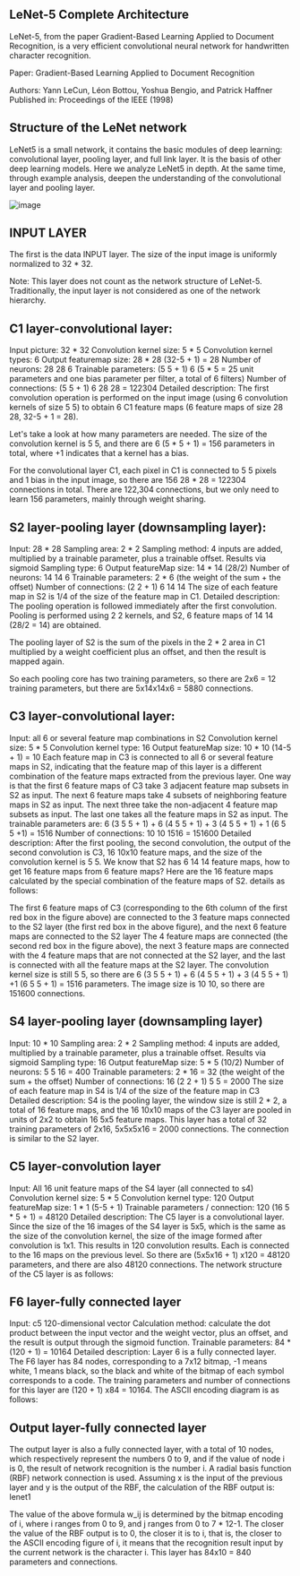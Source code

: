 ## LeNet-5 Complete Architecture
LeNet-5, from the paper Gradient-Based Learning Applied to Document Recognition, is a very efficient convolutional neural network for handwritten character recognition.

Paper: Gradient-Based Learning Applied to Document Recognition

Authors: Yann LeCun, Léon Bottou, Yoshua Bengio, and Patrick Haffner
Published in: Proceedings of the IEEE (1998)

## Structure of the LeNet network
LeNet5 is a small network, it contains the basic modules of deep learning: convolutional layer, pooling layer, and full link layer. It is the basis of other deep learning models. Here we analyze LeNet5 in depth. At the same time, through example analysis, deepen the understanding of the convolutional layer and pooling layer.

![image](https://user-images.githubusercontent.com/76823502/187914722-c83bffd3-c55d-4e8a-801f-2de79660edef.png)

## INPUT LAYER
The first is the data INPUT layer. The size of the input image is uniformly normalized to 32 * 32.

Note: This layer does not count as the network structure of LeNet-5. Traditionally, the input layer is not considered as one of the network hierarchy.

## C1 layer-convolutional layer:
Input picture: 32 * 32
Convolution kernel size: 5 * 5
Convolution kernel types: 6
Output featuremap size: 28 * 28 (32-5 + 1) = 28
Number of neurons: 28 28 6
Trainable parameters: (5 5 + 1) 6 (5 * 5 = 25 unit parameters and one bias parameter per filter, a total of 6 filters)
Number of connections: (5 5 + 1) 6 28 28 = 122304
Detailed description:
The first convolution operation is performed on the input image (using 6 convolution kernels of size 5 5) to obtain 6 C1 feature maps (6 feature maps of size 28 28, 32-5 + 1 = 28).

Let's take a look at how many parameters are needed. The size of the convolution kernel is 5 5, and there are 6 (5 * 5 + 1) = 156 parameters in total, where +1 indicates that a kernel has a bias.

For the convolutional layer C1, each pixel in C1 is connected to 5 5 pixels and 1 bias in the input image, so there are 156 28 * 28 = 122304 connections in total. There are 122,304 connections, but we only need to learn 156 parameters, mainly through weight sharing.

## S2 layer-pooling layer (downsampling layer):
Input: 28 * 28
Sampling area: 2 * 2
Sampling method: 4 inputs are added, multiplied by a trainable parameter, plus a trainable offset. Results via sigmoid
Sampling type: 6
Output featureMap size: 14 * 14 (28/2)
Number of neurons: 14 14 6
Trainable parameters: 2 * 6 (the weight of the sum + the offset)
Number of connections: (2 2 + 1) 6 14 14
The size of each feature map in S2 is 1/4 of the size of the feature map in C1.
Detailed description:
The pooling operation is followed immediately after the first convolution. Pooling is performed using 2 2 kernels, and S2, 6 feature maps of 14 14 (28/2 = 14) are obtained.

The pooling layer of S2 is the sum of the pixels in the 2 * 2 area in C1 multiplied by a weight coefficient plus an offset, and then the result is mapped again.

So each pooling core has two training parameters, so there are 2x6 = 12 training parameters, but there are 5x14x14x6 = 5880 connections.

## C3 layer-convolutional layer:
Input: all 6 or several feature map combinations in S2
Convolution kernel size: 5 * 5
Convolution kernel type: 16
Output featureMap size: 10 * 10 (14-5 + 1) = 10
Each feature map in C3 is connected to all 6 or several feature maps in S2, indicating that the feature map of this layer is a different combination of the feature maps extracted from the previous layer.
One way is that the first 6 feature maps of C3 take 3 adjacent feature map subsets in S2 as input. The next 6 feature maps take 4 subsets of neighboring feature maps in S2 as input. The next three take the non-adjacent 4 feature map subsets as input. The last one takes all the feature maps in S2 as input.
The trainable parameters are: 6 (3 5 5 + 1) + 6 (4 5 5 + 1) + 3 (4 5 5 + 1) + 1 (6 5 5 +1) = 1516
Number of connections: 10 10 1516 = 151600
Detailed description:
After the first pooling, the second convolution, the output of the second convolution is C3, 16 10x10 feature maps, and the size of the convolution kernel is 5 5. We know that S2 has 6 14 14 feature maps, how to get 16 feature maps from 6 feature maps? Here are the 16 feature maps calculated by the special combination of the feature maps of S2. details as follows:

The first 6 feature maps of C3 (corresponding to the 6th column of the first red box in the figure above) are connected to the 3 feature maps connected to the S2 layer (the first red box in the above figure), and the next 6 feature maps are connected to the S2 layer The 4 feature maps are connected (the second red box in the figure above), the next 3 feature maps are connected with the 4 feature maps that are not connected at the S2 layer, and the last is connected with all the feature maps at the S2 layer. The convolution kernel size is still 5 5, so there are 6 (3 5 5 + 1) + 6 (4 5 5 + 1) + 3 (4 5 5 + 1) +1 (6 5 5 + 1) = 1516 parameters. The image size is 10 10, so there are 151600 connections.

## S4 layer-pooling layer (downsampling layer)
Input: 10 * 10
Sampling area: 2 * 2
Sampling method: 4 inputs are added, multiplied by a trainable parameter, plus a trainable offset. Results via sigmoid
Sampling type: 16
Output featureMap size: 5 * 5 (10/2)
Number of neurons: 5 5 16 = 400
Trainable parameters: 2 * 16 = 32 (the weight of the sum + the offset)
Number of connections: 16 (2 2 + 1) 5 5 = 2000
The size of each feature map in S4 is 1/4 of the size of the feature map in C3
Detailed description:
S4 is the pooling layer, the window size is still 2 * 2, a total of 16 feature maps, and the 16 10x10 maps of the C3 layer are pooled in units of 2x2 to obtain 16 5x5 feature maps. This layer has a total of 32 training parameters of 2x16, 5x5x5x16 = 2000 connections.
The connection is similar to the S2 layer.

## C5 layer-convolution layer
Input: All 16 unit feature maps of the S4 layer (all connected to s4)
Convolution kernel size: 5 * 5
Convolution kernel type: 120
Output featureMap size: 1 * 1 (5-5 + 1)
Trainable parameters / connection: 120 (16 5 * 5 + 1) = 48120
Detailed description:
The C5 layer is a convolutional layer. Since the size of the 16 images of the S4 layer is 5x5, which is the same as the size of the convolution kernel, the size of the image formed after convolution is 1x1. This results in 120 convolution results. Each is connected to the 16 maps on the previous level. So there are (5x5x16 + 1) x120 = 48120 parameters, and there are also 48120 connections. The network structure of the C5 layer is as follows:

## F6 layer-fully connected layer
Input: c5 120-dimensional vector
Calculation method: calculate the dot product between the input vector and the weight vector, plus an offset, and the result is output through the sigmoid function.
Trainable parameters: 84 * (120 + 1) = 10164
Detailed description:
Layer 6 is a fully connected layer. The F6 layer has 84 nodes, corresponding to a 7x12 bitmap, -1 means white, 1 means black, so the black and white of the bitmap of each symbol corresponds to a code. The training parameters and number of connections for this layer are (120 + 1) x84 = 10164. The ASCII encoding diagram is as follows:

## Output layer-fully connected layer
The output layer is also a fully connected layer, with a total of 10 nodes, which respectively represent the numbers 0 to 9, and if the value of node i is 0, the result of network recognition is the number i. A radial basis function (RBF) network connection is used. Assuming x is the input of the previous layer and y is the output of the RBF, the calculation of the RBF output is:
lenet1

The value of the above formula w_ij is determined by the bitmap encoding of i, where i ranges from 0 to 9, and j ranges from 0 to 7 * 12-1. The closer the value of the RBF output is to 0, the closer it is to i, that is, the closer to the ASCII encoding figure of i, it means that the recognition result input by the current network is the character i. This layer has 84x10 = 840 parameters and connections.



